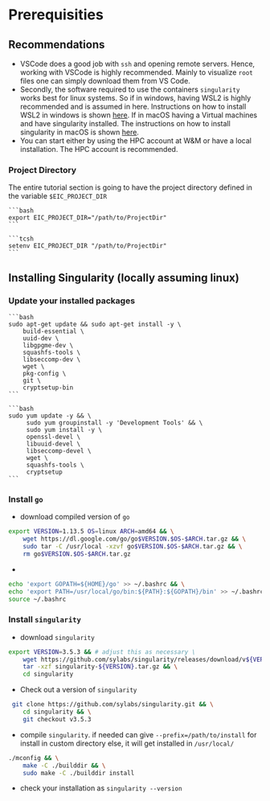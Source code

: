 # Prerequisities


## Recommendations

* VSCode does a good job with `ssh` and opening remote servers. Hence, working with VSCode is highly recommended. Mainly to visualize `root` files one can simply download them from VS Code.
* Secondly, the software required to use the containers `singularity` works best for linux systems. So if in windows, having WSL2 is highly recommended and is assumed in here. Instructions on how to install WSL2 in windows is shown [here](https://learn.microsoft.com/en-us/windows/wsl/install). If in macOS having a Virtual machines and have singularity installed. The instructions on how to install singularity in macOS is shown [here](https://docs.sylabs.io/guides/3.5/admin-guide/installation.html#mac).
* You can start either by using the HPC account at W&M or have a local installation. The HPC account is recommended.

### Project Directory

The entire tutorial section is going to have the project directory defined in the variable `$EIC_PROJECT_DIR` 

````{tab} bash
```bash
export EIC_PROJECT_DIR="/path/to/ProjectDir"
```
````
````{tab} tcsh
```tcsh
setenv EIC_PROJECT_DIR "/path/to/ProjectDir"
```
````



## Installing Singularity (locally assuming linux)

### Update your installed packages

````{tab} Ubuntu or Debian
```bash
sudo apt-get update && sudo apt-get install -y \
    build-essential \
    uuid-dev \
    libgpgme-dev \
    squashfs-tools \
    libseccomp-dev \
    wget \
    pkg-config \
    git \
    cryptsetup-bin
```
````
````{tab} CentOS or RedHat Enterprise
```bash
sudo yum update -y && \
     sudo yum groupinstall -y 'Development Tools' && \
     sudo yum install -y \
     openssl-devel \
     libuuid-devel \
     libseccomp-devel \
     wget \
     squashfs-tools \
     cryptsetup
```
````

### Install `go`

* download compiled version of `go`
```bash
export VERSION=1.13.5 OS=linux ARCH=amd64 && \
    wget https://dl.google.com/go/go$VERSION.$OS-$ARCH.tar.gz && \
    sudo tar -C /usr/local -xzvf go$VERSION.$OS-$ARCH.tar.gz && \
    rm go$VERSION.$OS-$ARCH.tar.gz
```
*
```bash
echo 'export GOPATH=${HOME}/go' >> ~/.bashrc && \
echo 'export PATH=/usr/local/go/bin:${PATH}:${GOPATH}/bin' >> ~/.bashrc && \
source ~/.bashrc
```
### Install `singularity`

* download `singularity`
```bash
export VERSION=3.5.3 && # adjust this as necessary \
    wget https://github.com/sylabs/singularity/releases/download/v${VERSION}/singularity-${VERSION}.tar.gz && \
    tar -xzf singularity-${VERSION}.tar.gz && \
    cd singularity
```

* Check out a version of `singularity`
```bash
 git clone https://github.com/sylabs/singularity.git && \
    cd singularity && \
    git checkout v3.5.3
```

* compile `singularity`. if needed can give `--prefix=/path/to/install` for install in custom directory else, it will get installed in `/usr/local/`
```bash
./mconfig && \
    make -C ./builddir && \
    sudo make -C ./builddir install
```

* check your installation as `singularity --version`

